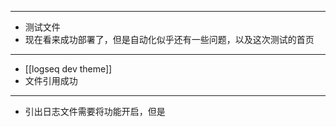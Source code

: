 - ---
- 测试文件
- 现在看来成功部署了，但是自动化似乎还有一些问题，以及这次测试的首页
- ---
- [[logseq dev theme]]
- 文件引用成功
- ---
- 引出日志文件需要将功能开启，但是